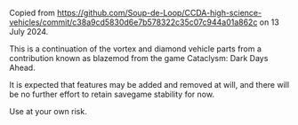 Copied from https://github.com/Soup-de-Loop/CCDA-high-science-vehicles/commit/c38a9cd5830d6e7b578322c35c07c944a01a862c on 13 July 2024.

This is a continuation of the vortex and diamond vehicle parts from a contribution known as blazemod from the game Cataclysm: Dark Days Ahead.

It is expected that features may be added and removed at will, and there will be no further effort to retain savegame stability for now.

Use at your own risk.